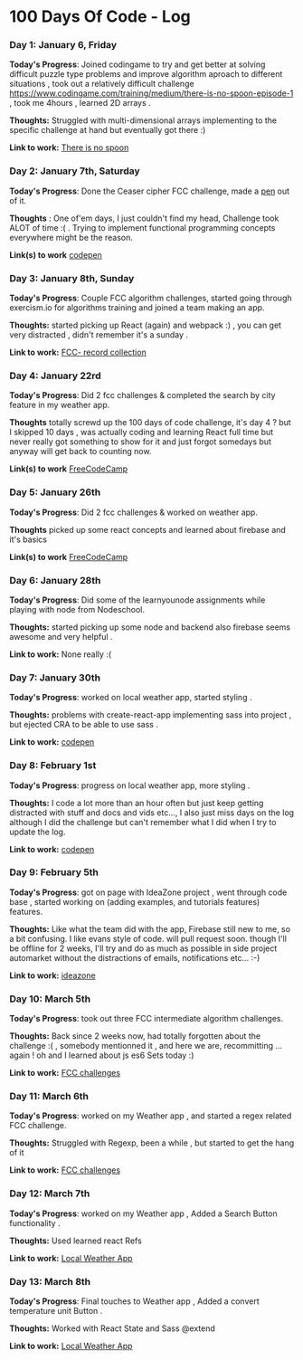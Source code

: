 # 100 Days Of Code - Log

### Day 1: January 6, Friday

[//]: # (This is also a comment.)

**Today's Progress**: Joined codingame to try and get better at solving difficult puzzle type problems and improve algorithm aproach to different situations , took out a relatively difficult challenge https://www.codingame.com/training/medium/there-is-no-spoon-episode-1  , took me 4hours , learned 2D arrays .

**Thoughts:** Struggled with multi-dimensional arrays implementing to the specific challenge at hand but eventually got there :)

**Link to work:** [There is no spoon](https://www.codingame.com/training/medium/there-is-no-spoon-episode-1)


### Day 2: January 7th, Saturday 

**Today's Progress**: Done the Ceaser cipher FCC challenge, made a [pen](http://codepen.io/skhamoud/full/ZLGwbe) out of it.

**Thoughts** : One of'em days, I just couldn't find my head, Challenge took ALOT of time :( . Trying to implement functional programming concepts everywhere might be the reason.

**Link(s) to work**
[codepen](http://codepen.io/skhamoud/full/ZLGwbe)


### Day 3: January 8th, Sunday

**Today's Progress**: Couple FCC algorithm challenges, started going through exercism.io for algorithms training and joined a team making an app.

**Thoughts:**  started picking up React (again) and webpack :) , you can get very distracted , didn't remember it's a sunday .

**Link to work:** [FCC- record collection](https://www.freecodecamp.com/challenges/record-collection)


### Day 4: January 22rd

**Today's Progress**: Did 2 fcc challenges & completed the search by city feature in my weather app.

**Thoughts**  totally screwd up the 100 days of code challenge, it's day 4 ? but I skipped 10 days , was actually coding and learning React full time but never really got something to show for it and just forgot somedays but anyway will get back to counting now.

**Link(s) to work**
[FreeCodeCamp](https://www.freecodecamp.com/challenges/wherefore-art-thou#?solution=%2F*jshint%20esversion%3A6%20*%2F%0Afunction%20whatIsInAName(collection%2C%20source)%20%7B%0A%20%20var%20sourceProps%20%3D%20Object.keys(source)%3B%0A%20%20%2F%2F%20function%20checks%20if%20object%20has%20this%20prop%20and%20value%0A%20%20function%20hasPropsAndVals(obj)%20%7B%0A%20%20%20%20let%20_hasProps%20%3D%20true%3B%0A%20%20%20%20sourceProps.map(prop%20%3D%3E%20%7B%0A%20%20%20%20%20%20if(!obj.hasOwnProperty(prop)%20%7C%7C%20obj%5Bprop%5D!%3D%3Dsource%5Bprop%5D)%20%7B%0A%20%20%20%20%20%20%20%20_hasProps%20%3D%20false%3B%0A%20%20%20%20%20%20%7D%0A%20%20%20%20%7D)%3B%0A%20%20%20%20return%20_hasProps%3B%0A%20%20%7D%0A%20%20var%20arr%20%3D%20collection.filter(hasPropsAndVals)%3B%0A%20%20return%20arr%3B%0A%7D)


### Day 5: January 26th

**Today's Progress**: Did 2 fcc challenges & worked on weather app.

**Thoughts**  picked up some react concepts and learned about firebase and it's basics

**Link(s) to work**
[FreeCodeCamp](https://www.freecodecamp.com/challenges/pig-latin#?solution=function%20isVowel(letter)%7B%0A%20%20%20%20var%20vowels%20%3D%20%5B%22a%22%2C%22e%22%2C%22i%22%2C%22o%22%2C%22u%22%2C%22y%22%5D%3B%0A%20%20%20%20var%20_isVowel%20%3D%20false%3B%0A%20%20%20%20for(let%20i%3D0%3Bi%3Cvowels.length%3B%20i%2B%2B)%20%7B%0A%20%20%20%20%20%20if(letter%3D%3D%3Dvowels%5Bi%5D)%7B%0A%20%20%20%20%20%20%20%20_isVowel%3Dtrue%3B%0A%20%20%20%20%20%20%20%20break%3B%0A%20%20%20%20%20%20%7D%0A%20%20%20%20%7D%0A%20%20%20%20return%20_isVowel%3B%0A%7D%0Afunction%20translatePigLatin(str)%20%7B%0A%20%20var%20result%20%3D%20str%3B%0A%20%20if%20(isVowel(str.charAt(0)))%20result%2B%3D%22way%22%3B%0A%20%20else%7B%0A%20%20%20%20var%20firstVowelIndex%20%3D%20str.split(%22%22).findIndex(function%20getFirstVowel(letter)%7B%0A%20%20%20%20%20%20return%20isVowel(letter)%3B%0A%20%20%20%20%7D)%3B%0A%20%20%20%20var%20lastPart%20%3D%20%20str.substr(firstVowelIndex)%3B%0A%20%20%20%20var%20consCluster%20%3D%20%5B...str%5D.splice(0%2CfirstVowelIndex).join(%27%27)%3B%0A%20%20%20%20result%20%3D%20lastPart%2BconsCluster%2B%22ay%22%3B%0A%20%20%7D%0A%20%20%20return%20result%3B%0A%7D%0A%2F%2FTODO%3A%20refractor%20with%20Regex%0AtranslatePigLatin(%22consonant%22)%3B%0A)


### Day 6: January 28th

**Today's Progress**: Did some of the learnyounode assignments while playing with node from Nodeschool. 

**Thoughts:**  started picking up some node and backend also firebase seems awesome and very helpful  .

**Link to work:** None really :(


### Day 7: January 30th

**Today's Progress**: worked on local weather app, started styling . 

**Thoughts:**  problems with create-react-app implementing sass into project , but ejected CRA to be able to use sass  .

**Link to work:** [codepen](http://codepen.io/skhamoud/full/pRayBm/)


### Day 8: February 1st

**Today's Progress**: progress on local weather app, more styling . 

**Thoughts:**  I code a lot more than an hour often but just keep getting distracted with stuff and docs and vids etc..., I also just miss days on the log although I did the challenge but can't remember what I did when I try to update the log.

**Link to work:** [codepen](http://codepen.io/skhamoud/full/pRayBm/)


### Day 9: February 5th

**Today's Progress**: got on page with IdeaZone project , went through code base , started working on (adding examples, and tutorials features) features. 

**Thoughts:**  Like what the team did with the app, Firebase still new to me, so a bit confusing.
 I like evans style of code. will pull request soon. 
 though I'll be offline for 2 weeks, I'll try and do as much as possible in side project automarket without the distractions of emails, notifications etc...  :-)

**Link to work:** [ideazone](https://github.com/skhamoud/IdeaZone)

### Day 10: March 5th

**Today's Progress**: took out three FCC intermediate algorithm challenges. 

**Thoughts:**  Back since 2 weeks now, had totally forgotten about the challenge :( , somebody mentionned it , and here we are, recommitting ... again ! oh and I learned about js es6 Sets today :)

**Link to work:** [FCC challenges](https://freecodecamp.com/skhamoud/)


### Day 11: March 6th

**Today's Progress**: worked on my Weather app , and started a regex related FCC challenge. 

**Thoughts:** Struggled with Regexp, been a while , but started to get the hang of it 

**Link to work:** [FCC challenges](https://freecodecamp.com/skhamoud/)


### Day 12: March 7th

**Today's Progress**: worked on my Weather app , Added a Search Button functionality . 

**Thoughts:** Used learned react Refs 

**Link to work:** [Local Weather App](http://codepen.io/skhamoud/pen/pRayBm?editors=0100)


### Day 13: March 8th

**Today's Progress**: Final touches to Weather app , Added a convert temperature unit Button . 

**Thoughts:** Worked with React State and Sass @extend

**Link to work:** [Local Weather App](http://codepen.io/skhamoud/full/pRayBm/)
